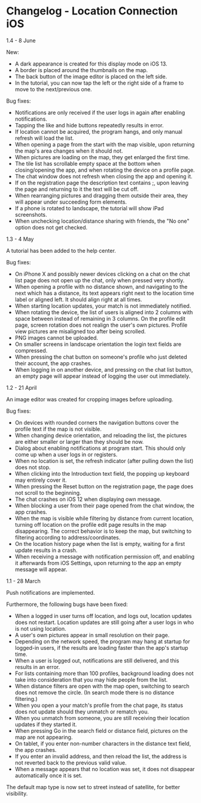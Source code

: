 # Changelog - Location Connection iOS
1.4 - 8 June

New:
- A dark appearance is created for this display mode on iOS 13.
- A border is placed around the thumbnails on the map.
- The back button of the image editor is placed on the left side.
- In the tutorial, you can now tap the left or the right side of a frame to move to the next/previous one.

Bug fixes:
- Notifications are only received if the user logs in again after enabling notifications.
- Tapping the like and hide buttons repeatedly results in error.
- If location cannot be acquired, the program hangs, and only manual refresh will load the list.
- When opening a page from the start with the map visible, upon returning the map's area changes when it should not.
- When pictures are loading on the map, they get enlarged the first time.
- The tile list has scrollable empty space at the bottom when closing/opening the app, and when rotating the device on a profile page.
- The chat window does not refresh when closing the app and opening it.
- If on the registration page the description text contains ;, upon leaving the page and returning to it the text will be cut off.
- When rearranging pictures and dragging them outside their area, they will appear under succeeding form elements.
- If a phone is rotated to landscape, the tutorial will show iPad screenshots.
- When unchecking location/distance sharing with friends, the "No one" option does not get checked.

1.3 - 4 May

A tutorial has been added to the help center.

Bug fixes:
- On iPhone X and possibly newer devices clicking on a chat on the chat list page does not open up the chat, only when pressed very shortly.
- When opening a profile with no distance shown, and navigating to the next which has a distance, its text appears right next to the location time label or aligned left. It should align right at all times.
- When starting location updates, your match is not immediately notified.
- When rotating the device, the list of users is aligned into 2 columns with space between instead of remaining in 3 columns. On the profile edit page, screen rotation does not realign the user's own pictures. Profile view pictures are misaligned too after being scrolled.
- PNG images cannot be uploaded.
- On smaller screens in landscape orientation the login text fields are compressed.
- When pressing the chat button on someone's profile who just deleted their account, the app crashes.
- When logging in on another device, and pressing on the chat list button, an empty page will appear instead of logging the user out immediately.

1.2 - 21 April

An image editor was created for cropping images before uploading.

Bug fixes:
- On devices with rounded corners the navigation buttons cover the profile text if the map is not visible.
- When changing device orientation, and reloading the list, the pictures are either smaller or larger than they should be now.
- Dialog about enabling notifications at program start. This should only come up when a user logs in or registers.
- When no location is set, the refresh indicator (after pulling down the list) does not stop.
- When clicking into the Introduction text field, the popping up keyboard may entirely cover it.
- When pressing the Reset button on the registration page, the page does not scroll to the beginning.
- The chat crashes on iOS 12 when displaying own message.
- When blocking a user from their page opened from the chat window, the app crashes.
- When the map is visible while filtering by distance from current location, turning off location on the profile edit page results in the map disappearing. The correct behavior is to keep the map, but switching to filtering according to address/coordinates.
- On the location history page when the list is empty, waiting for a first update results in a crash.
- When receiving a message with notification permission off, and enabling it afterwards from iOS Settings, upon returning to the app an empty message will appear.

1.1 - 28 March

Push notifications are implemented.

Furthermore, the following bugs have been fixed:
- When a logged in user turns off location, and logs out, location updates does not restart. Location updates are still going after a user logs in who is not using location.
- A user's own pictures appear in small resolution on their page.
- Depending on the network speed, the program may hang at startup for logged-in users, if the results are loading faster than the app's startup time.
- When a user is logged out, notifications are still delivered, and this results in an error.
- For lists containing more than 100 profiles, background loading does not take into consideration that you may hide people from the list.
- When distance filters are open with the map open, switching to search does not remove the circle. (In search mode there is no distance filtering.)
- When you open a your match's profile from the chat page, its status does not update should they unmatch or rematch you.
- When you unmatch from someone, you are still receiving their location updates if they started it.
- When pressing Go in the search field or distance field, pictures on the map are not appearing.
- On tablet, if you enter non-number characters in the distance text field, the app crashes.
- If you enter an invalid address, and then reload the list, the address is not reverted back to the previous valid value.
- When a message appears that no location was set, it does not disappear automatically once it is set.

The default map type is now set to street instead of satellite, for better visibility.
